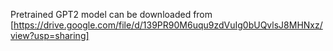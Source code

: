 Pretrained GPT2 model can be downloaded from [https://drive.google.com/file/d/139PR90M6uqu9zdVuIg0bUQvlsJ8MHNxz/view?usp=sharing]
